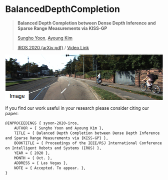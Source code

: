 # BalancedDepthCompletion

> **Balanced Depth Completion between Dense Depth Inference and Sparse Range Measurements via KISS-GP**
>
> [Sungho Yoon](http://www0.cs.ucl.ac.uk/staff/C.Godard/), [Ayoung Kim](http://vision.caltech.edu/~macaodha/)
>
> [IROS 2020 (arXiv pdf)](https://arxiv.org/abs/2008.05158)  / [Video Link](https://www.youtube.com/watch?v=x8n0lvjvorg)

<p align="center">
  <img src="assets/teaser.gif" alt="example input output gif" width="600" />
</p>

If you find our work useful in your research please consider citing our paper:
```
@INPROCEEDINGS { syoon-2020-iros,
    AUTHOR = { Sungho Yoon and Ayoung Kim },
    TITLE = { Balanced Depth Completion between Dense Depth Inference and Sparse Range Measurements via {KISS-GP} },
    BOOKTITLE = { Proceedings of the IEEE/RSJ International Conference on Intelligent Robots and Systems (IROS) },
    YEAR = { 2020 },
    MONTH = { Oct. },
    ADDRESS = { Las Vegas },
    NOTE = { Accepted. To appear. },
}
```
